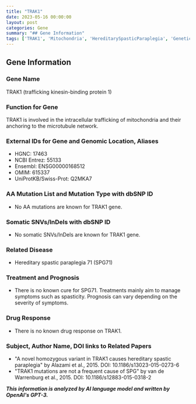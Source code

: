 ```yaml
---
title: "TRAK1"
date: 2023-05-16 00:00:00
layout: post
categories: Gene
summary: "## Gene Information"
tags: ['TRAK1', 'Mitochondria', 'HereditarySpasticParaplegia', 'GeneticMutation', 'NeurodegenerativeDisease', 'SymptomManagement', 'RareDisease', 'GeneticInformationAnalysis']
---
```


## Gene Information

### Gene Name
TRAK1 (trafficking kinesin-binding protein 1)

### Function for Gene
TRAK1 is involved in the intracellular trafficking of mitochondria and their anchoring to the microtubule network.

### External IDs for Gene and Genomic Location, Aliases
- HGNC: 17463
- NCBI Entrez: 55133
- Ensembl: ENSG00000168512
- OMIM: 615337
- UniProtKB/Swiss-Prot: Q2MKA7

### AA Mutation List and Mutation Type with dbSNP ID
- No AA mutations are known for TRAK1 gene.

### Somatic SNVs/InDels with dbSNP ID
- No somatic SNVs/InDels are known for TRAK1 gene.

### Related Disease
- Hereditary spastic paraplegia 71 (SPG71)

### Treatment and Prognosis
- There is no known cure for SPG71. Treatments mainly aim to manage symptoms such as spasticity. Prognosis can vary depending on the severity of symptoms.

### Drug Response
- There is no known drug response on TRAK1.

### Subject, Author Name, DOI links to Related Papers
- "A novel homozygous variant in TRAK1 causes hereditary spastic paraplegia" by Alazami et al., 2015. DOI: 10.1186/s13023-015-0273-6
- "TRAK1 mutations are not a frequent cause of SPG" by van de Warrenburg et al., 2015. DOI: 10.1186/s12883-015-0318-2

**_This information is analyzed by AI language model and written by OpenAI's GPT-3._**